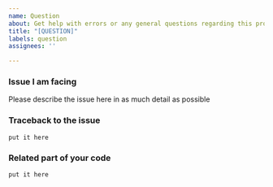 ```yaml
---
name: Question
about: Get help with errors or any general questions regarding this project
title: "[QUESTION]"
labels: question
assignees: ''

---
```


<!--
Hey there, you have a question? We are happy to answer. Please make sure no similar question was opened already.

Please try to follow this template as closely as possible.

After writing please click on Preview changes to see if everything looks all right.

Happy Asking !
-->

### Issue I am facing

Please describe the issue here in as much detail as possible

### Traceback to the issue

```shell
put it here
```

### Related part of your code

```python
put it here
```
